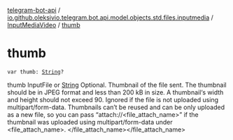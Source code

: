 [telegram-bot-api](../../index.md) / [io.github.oleksivio.telegram.bot.api.model.objects.std.files.inputmedia](../index.md) / [InputMediaVideo](index.md) / [thumb](./thumb.md)

# thumb

`var thumb: `[`String`](https://kotlinlang.org/api/latest/jvm/stdlib/kotlin/-string/index.html)`?`

thumb InputFile or [String](https://kotlinlang.org/api/latest/jvm/stdlib/kotlin/-string/index.html) Optional. Thumbnail of the file sent. The thumbnail should be in JPEG format and less
than 200 kB in size. A thumbnail‘s width and height should not exceed 90. Ignored if the file is not uploaded using
multipart/form-data. Thumbnails can’t be reused and can be only uploaded as a new file, so you can pass
“attach://&lt;file_attach_name&gt;” if the thumbnail was uploaded using multipart/form-data under &lt;file_attach_name&gt;.
&lt;/file_attach_name&gt;&lt;/file_attach_name&gt;

